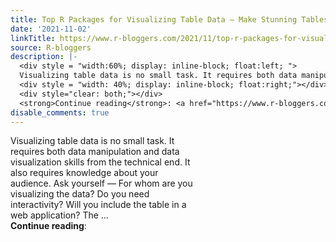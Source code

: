 ```yaml
---
title: Top R Packages for Visualizing Table Data – Make Stunning Tables in Minutes
date: '2021-11-02'
linkTitle: https://www.r-bloggers.com/2021/11/top-r-packages-for-visualizing-table-data-make-stunning-tables-in-minutes/
source: R-bloggers
description: |-
  <div style = "width:60%; display: inline-block; float:left; ">
  Visualizing table data is no small task. It requires both data manipulation and data visualization skills from the technical end. It also requires knowledge about your audience. Ask yourself — For whom are you visualizing the data? Do you need interactivity? Will you include the table in a web application? The ...</div>
  <div style = "width: 40%; display: inline-block; float:right;"></div>
  <div style="clear: both;"></div>
  <strong>Continue reading</strong>: <a href="https://www.r-bloggers.com/2021/11/top-r-packages-for-visualizing-table ...
disable_comments: true
---
```

<div style = "width:60%; display: inline-block; float:left; ">
Visualizing table data is no small task. It requires both data manipulation and data visualization skills from the technical end. It also requires knowledge about your audience. Ask yourself — For whom are you visualizing the data? Do you need interactivity? Will you include the table in a web application? The ...</div>
<div style = "width: 40%; display: inline-block; float:right;"></div>
<div style="clear: both;"></div>
<strong>Continue reading</strong>: <a href="https://www.r-bloggers.com/2021/11/top-r-packages-for-visualizing-table ...